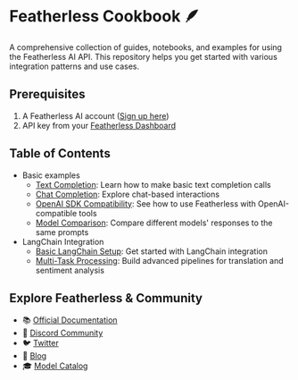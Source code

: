 # Featherless Cookbook 🪶

A comprehensive collection of guides, notebooks, and examples for using the Featherless AI API. This repository helps you get started with various integration patterns and use cases.



## Prerequisites

1. A Featherless AI account ([Sign up here](https://featherless.ai/register))
2. API key from your [Featherless Dashboard](https://featherless.ai/account/api-keys)

## Table of Contents

- Basic examples
    - [Text Completion](basic/textcompletion.ipynb): Learn how to make basic text completion calls
    - [Chat Completion](basic/chatcompletion.ipynb): Explore chat-based interactions
    - [OpenAI SDK Compatibility](basic/openai_sdk.ipynb): See how to use Featherless with OpenAI-compatible tools
    - [Model Comparison](basic/model_comparison.ipynb): Compare different models' responses to the same prompts
- LangChain Integration
    - [Basic LangChain Setup](langchain/langchain_start.ipynb): Get started with LangChain integration
    - [Multi-Task Processing](langchain/langchain_multitask.ipynb): Build advanced pipelines for translation and sentiment analysis

## Explore Featherless & Community

- 📚 [Official Documentation](https://featherless.ai/docs/getting-started)
- 💬 [Discord Community](https://discord.com/invite/7gybCMPjVA)
- 🐦 [Twitter](https://x.com/FeatherlessAI)
- 📝 [Blog](https://featherless.ai/blog)
- 🎓 [Model Catalog](https://featherless.ai/models)
